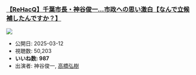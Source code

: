 ### [【ReHacQ】千葉市長・神谷俊一…市政への思い激白【なんで立候補したんですか？】](https://www.youtube.com/watch?v=dj7iJefQ4OI)
[![](https://img.youtube.com/vi/dj7iJefQ4OI/sddefault.jpg)](https://www.youtube.com/watch?v=dj7iJefQ4OI)
-   公開日: 2025-03-12
-   視聴数: 50,203
-   **いいね数: 987**
-   出演者: 神谷俊一, [高橋弘樹](/rehacq_fan/people/高橋弘樹 "wikilink")
